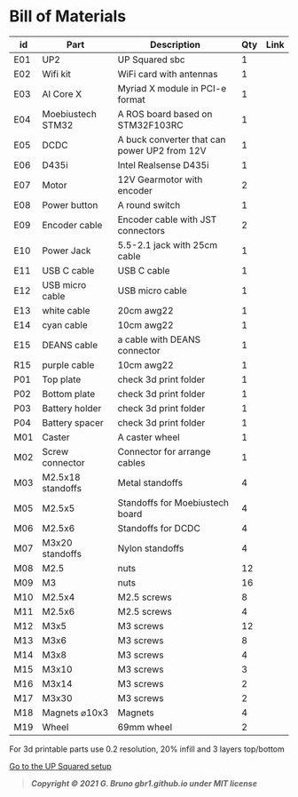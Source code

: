 # Bill of Materials

| id  | Part              | Description                                  | Qty | Link |
| --- | ----------------- | -------------------------------------------- | --- | ---- |
| E01 | UP2               | UP Squared sbc                               | 1   |      |
| E02 | Wifi kit          | WiFi card with antennas                      | 1   |      |
| E03 | AI Core X         | Myriad X module in PCI-e format              | 1   |      |
| E04 | Moebiustech STM32 | A ROS board based on STM32F103RC             | 1   |      |
| E05 | DCDC              | A buck converter that can power UP2 from 12V | 1   |      |
| E06 | D435i             | Intel Realsense D435i                        | 1   |      |
| E07 | Motor             | 12V Gearmotor with encoder                   | 2   |      |
| E08 | Power button      | A round switch                               | 1   |      |
| E09 | Encoder cable     | Encoder cable with JST connectors            | 2   |      |
| E10 | Power Jack        | 5.5-2.1 jack with 25cm cable                 | 1   |      |
| E11 | USB C cable       | USB C cable                                  | 1   |      |
| E12 | USB micro cable   | USB micro cable                              | 1   |      |
| E13 | white cable       | 20cm awg22                                   | 1   |      |
| E14 | cyan cable        | 10cm awg22                                   | 1   |      |
| E15 | DEANS cable       | a cable with DEANS connector                 | 1   |      |
| R15 | purple cable      | 10cm awg22                                   | 1   |      |
| P01 | Top plate         | check 3d print folder                        | 1   |      |
| P02 | Bottom plate      | check 3d print folder                        | 1   |      |
| P03 | Battery holder    | check 3d print folder                        | 1   |      |
| P04 | Battery spacer    | check 3d print folder                        | 1   |      |
| M01 | Caster            | A caster wheel                               | 1   |      |
| M02 | Screw connector   | Connector for arrange cables                 | 1   |      |
| M03 | M2.5x18 standoffs | Metal standoffs                              | 4   |      |
| M05 | M2.5x5            | Standoffs for Moebiustech board              | 4   |      |
| M06 | M2.5x6            | Standoffs for DCDC                           | 4   |      |
| M07 | M3x20 standoffs   | Nylon standoffs                              | 4   |      |
| M08 | M2.5              | nuts                                         | 12  |      |
| M09 | M3                | nuts                                         | 16  |      |
| M10 | M2.5x4            | M2.5 screws                                  | 8   |      |
| M11 | M2.5x6            | M2.5 screws                                  | 4   |      |
| M12 | M3x5              | M3 screws                                    | 12  |      |
| M13 | M3x6              | M3 screws                                    | 8   |      |
| M14 | M3x8              | M3 screws                                    | 4   |      |
| M15 | M3x10             | M3 screws                                    | 3   |      |
| M16 | M3x14             | M3 screws                                    | 2   |      |
| M17 | M3x30             | M3 screws                                    | 2   |      |
| M18 | Magnets ⌀10x3     | Magnets                                      | 4   |      |
| M19 | Wheel             | 69mm wheel                                   | 2   |      |

For 3d printable parts use 0.2 resolution, 20% infill and 3 layers top/bottom

[Go to the UP Squared setup](1_UP_Squared_setup.md)

> ***Copyright © 2021 G. Bruno gbr1.github.io under MIT license***
